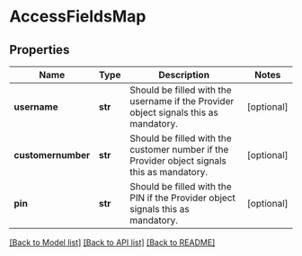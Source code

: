 # AccessFieldsMap

## Properties
Name | Type | Description | Notes
------------ | ------------- | ------------- | -------------
**username** | **str** | Should be filled with the username if the Provider object signals this as mandatory. | [optional] 
**customernumber** | **str** | Should be filled with the customer number if the Provider object signals this as mandatory. | [optional] 
**pin** | **str** | Should be filled with the PIN if the Provider object signals this as mandatory. | [optional] 

[[Back to Model list]](../README.md#documentation-for-models) [[Back to API list]](../README.md#documentation-for-api-endpoints) [[Back to README]](../README.md)


